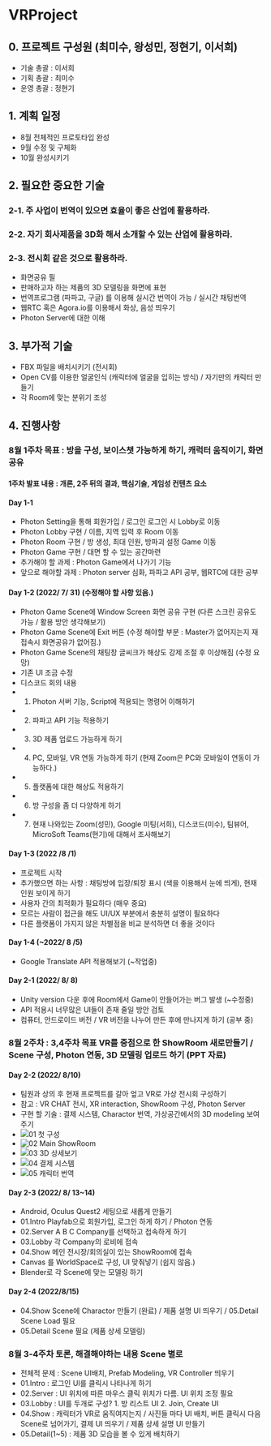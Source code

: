 # VRProject
## 0. 프로젝트 구성원 (최미수, 왕성민, 정현기, 이서희)
 - 기술 총괄 : 이서희
 - 기획 총괄 : 최미수
 - 운영 총괄 : 정현기
## 1. 계획 일정
 - 8월 전체적인 프로토타입 완성
 - 9월 수정 및 구체화
 - 10월 완성시키기
## 2. 필요한 중요한 기술
### 2-1. 주 사업이 번역이 있으면 효율이 좋은 산업에 활용하라. 
### 2-2. 자기 회사제품을 3D화 해서 소개할 수 있는 산업에 활용하라.
### 2-3. 전시회 같은 것으로 활용하라.
- 화면공유 필
- 판매하고자 하는 제품의 3D 모델링을 화면에 표현
- 번역프로그램 (파파고, 구글) 를 이용해 실시간 번역이 가능 / 실시간 채팅번역
- 웹RTC 혹은 Agora.io를 이용해서 화상, 음성 띄우기
- Photon Server에 대한 이해
## 3. 부가적 기술
- FBX 파일을 배치시키기 (전시회)
- Open CV를 이용한 얼굴인식  (캐릭터에 얼굴을 입히는 방식) / 자기만의 캐릭터 만들기
- 각 Room에 맞는 분위기 조성

## 4. 진행사항
### 8월 1주차 목표 : 방을 구성, 보이스챗 가능하게 하기, 캐럭터 움직이기, 화면공유
#### 1주차 발표 내용 : 개론, 2주 뒤의 결과, 핵심기술, 게임성 컨텐츠 요소
#### Day 1-1
- Photon Setting을 통해 회원가입 / 로그인 로그인 시 Lobby로 이동
- Photon Lobby 구현 / 이름, 지역 입력 후 Room 이동
- Photon Room 구현 / 방 생성, 최대 인원, 방파괴 설정 Game 이동
- Photon Game 구현 / 대면 할 수 있는 공간마련
- 추가해야 할 과제 : Photon Game에서 나가기 기능
- 앞으로 해야할 과제 : Photon server 심화, 파파고 API 공부, 웹RTC에 대한 공부
#### Day 1-2 (2022/ 7/ 31) (수정해야 할 사항 있음.) 
- Photon Game Scene에 Window Screen 화면 공유 구현 (다른 스크린 공유도 가능 / 활용 방안 생각해보기)
- Photon Game Scene에 Exit 버튼 (수정 해야할 부분 : Master가 없어지는지 재접속시 화면공유가 없어짐.)
- Photon Game Scene의 채팅창 글씨크가 해상도 강제 조절 후 이상해짐 (수정 요망)
- 기존 UI 조금 수정
- 디스코드 회의 내용
- 1. Photon 서버 기능, Script에 적용되는 명령어 이해하기
- 2. 파파고 API 기능 적용하기
- 3. 3D 제품 업로드 가능하게 하기
- 4. PC, 모바일, VR 연동 가능하게 하기 (현재 Zoom은 PC와 모바일이 연동이 가능하다.)
- 5. 플랫폼에 대한 해상도 적용하기
- 6. 방 구성을 좀 더 다양하게 하기
- 7. 현재 나와있는 Zoom(성민), Google 미팅(서희), 디스코드(미수), 팀뷰어, MicroSoft Teams(현기)에 대해서 조사해보기
#### Day 1-3 (2022 /8 /1)
 - 프로젝트 시작
 - 추가했으면 하는 사항 : 채팅방에 입장/퇴장 표시 (색을 이용해서 눈에 띄게), 현재 인원 보이게 하기
 - 사용자 간의 최적화가 필요하다 (매우 중요)
 - 모르는 사람이 접근을 해도 UI/UX 부분에서 충분히 설명이 필요하다
 - 다른 플랫폼이 가지지 않은 차별점을 비교 분석하면 더 좋을 것이다
#### Day 1-4 (~2022/ 8 /5)
 - Google Translate API 적용해보기 (~작업중) 
#### Day 2-1 (2022/ 8/ 8)
 - Unity version 다운 후에 Room에서 Game이 안들어가는 버그 발생 (~수정중)
 - API 적용시 너무많은 UI들이 존재 줄일 방안 검토
 - 컴퓨터, 안드로이드 버전 / VR 버전을 나누어 만든 후에 만나지게 하기 (공부 중)
### 8월 2주차 : 3,4주차 목표 VR를 중점으로 한 ShowRoom 새로만들기 / Scene 구성, Photon 연동, 3D 모델링 업로드 하기 (PPT 자료)
#### Day 2-2 (2022/ 8/10)
 - 팀원과 상의 후 현재 프로젝트를 갈아 엎고 VR로 가상 전시회 구성하기
 - 참고 : VR CHAT 전시, XR interaction, ShowRoom 구성, Photon Server
 - 구현 할 기술 : 결제 시스템, Charactor 번역, 가상공간에서의 3D modeling 보여주기 
 - ![01  첫 구성](https://user-images.githubusercontent.com/102361334/183945710-ef438c4a-fd73-4e64-8e83-541b6357951b.png)
 - ![02  Main ShowRoom](https://user-images.githubusercontent.com/102361334/183945738-28309fb5-7865-480b-8095-4770b7ddfbca.png)
 - ![03  3D 상세보기](https://user-images.githubusercontent.com/102361334/183945780-d09e106a-51bd-485d-98cc-d6b27cec3a18.png)
 - ![04  결제 시스템](https://user-images.githubusercontent.com/102361334/183945816-e6142cf9-9a2e-4f17-97bc-401931910743.png)
 - ![05  캐릭터 번역](https://user-images.githubusercontent.com/102361334/183945850-0eb8b6c6-9766-45ac-ba89-66e95c149598.png)
#### Day 2-3 (2022/ 8/ 13~14)
 - Android, Oculus Quest2 세팅으로 새롭게 만들기
 - 01.Intro Playfab으로 회원가입, 로그인 하게 하기 / Photon 연동
 - 02.Server A B C Company를 선택하고 접속하게 하기
 - 03.Lobby 각 Company의 로비에 접속
 - 04.Show 메인 전시장/회의실이 있는 ShowRoom에 접속
 - Canvas 를 WorldSpace로 구성, UI 맞춰넣기 (쉽지 않음.)
 - Blender로 각 Scene에 맞는 모델링 하기
#### Day 2-4 (2022/8/15)
 - 04.Show Scene에 Charactor 만들기 (완료) / 제품 설명 UI 띄우기 / 05.Detail Scene Load 필요
 - 05.Detail Scene 필요 (제품 상세 모델링)
### 8월 3-4주차 토론, 해결해야하는 내용 Scene 별로
 - 전체적 문제 : Scene UI배치, Prefab Modeling, VR Controller 띄우기
 - 01.Intro : 로그인 UI를 클릭시 나타나게 하기
 - 02.Server : UI 위치에 따른 마우스 클릭 위치가 다름. UI 위치 조정 필요
 - 03.Lobby : UI를 두개로 구성? 1. 방 리스트 UI 2. Join, Create UI
 - 04.Show : 캐릭터가 VR로 움직여지는지 / 사진들 마다 UI 배치, 버튼 클릭시 다음 Scene로 넘어가기, 결제 UI 띄우기 / 제품 상세 설명 UI 만들기
 - 05.Detail(1~5) : 제품 3D 모습을 볼 수 있게 배치하기

